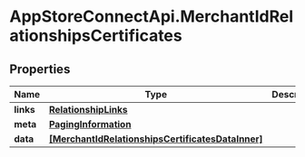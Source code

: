 # AppStoreConnectApi.MerchantIdRelationshipsCertificates

## Properties

Name | Type | Description | Notes
------------ | ------------- | ------------- | -------------
**links** | [**RelationshipLinks**](RelationshipLinks.md) |  | [optional] 
**meta** | [**PagingInformation**](PagingInformation.md) |  | [optional] 
**data** | [**[MerchantIdRelationshipsCertificatesDataInner]**](MerchantIdRelationshipsCertificatesDataInner.md) |  | [optional] 


